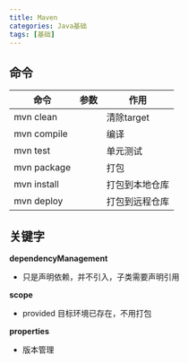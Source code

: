 ```yaml
---
title: Maven
categories: Java基础
tags: [基础]
---
```


## 命令 

| 命令        | 参数 | 作用           |
| ----------- | ---- | -------------- |
| mvn clean   |      | 清除target     |
| mvn compile |      | 编译           |
| mvn test    |      | 单元测试       |
| mvn package |      | 打包           |
| mvn install |      | 打包到本地仓库 |
| mvn deploy  |      | 打包到远程仓库 |

## 关键字

**dependencyManagement**

- 只是声明依赖，并不引入，子类需要声明引用

**scope**

- provided 目标环境已存在，不用打包

**properties**

- 版本管理
